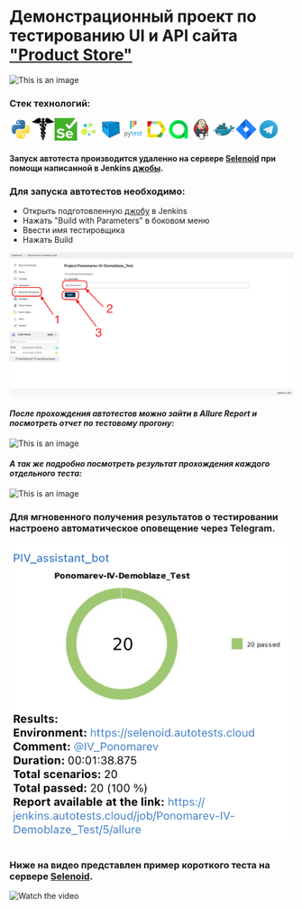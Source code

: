 # Демонстрационный проект по тестированию UI и API сайта <a target="_blank" href="https://www.demoblaze.com">"Product Store"</a>

![This is an image](design/images/homepage.png)

### Стек технологий:
<img src="design/icons/Python_logo_and_wordmark.svg" height="40" width="40" /><img src="design/icons/requests.png" height="40" width="40" /><img src="design/icons/Selenium.png" height="40" width="40" /><img src="design/icons/selene.png" height="40" width="40" /><img src="design/icons/Selenoid.svg" height="40" width="40" /><img src="design/icons/Pytest_logo.svg" height="40" width="40" /><img src="design/icons/Allure_Report.svg" height="40" width="40" /><img src="design/icons/Allure_EE.svg" height="40" width="40" /><img src="design/icons/Jenkins.svg" height="40" width="40" /><img src="design/icons/Docker.svg" height="40" width="40" /><img src="design/icons/Jira.svg" height="40" width="40" /><img src="design/icons/Telegram.svg" height="40" width="40" />

#### Запуск автотеста производится удаленно на сервере <a target="_blank" href="https://selenoid.autotests.cloud/#/">Selenoid</a> при помощи написанной в Jenkins <a target="_blank" href="https://jenkins.autotests.cloud/job/Ponomarev-IV-Demoblaze_Test/">джобы</a>.

### Для запуска автотестов необходимо:
- Открыть подготовленную <a target="_blank" href="https://jenkins.autotests.cloud/job/Ponomarev-IV-Demoblaze_Test/">джобу</a> в Jenkins
- Нажать "Build with Parameters" в боковом меню
- Ввести имя тестировщика
- Нажать Build

![This is an image](design/images/Start_job.png)

#### *После прохождения автотестов можно зайти в Allure Report и посмотреть отчет по тестовому прогону:*
![This is an image](design/images/allure_1.png)

#### *А так же подробно посмотреть результат прохождения каждого отдельного теста:*
![This is an image](design/images/allure_2.png)

### Для мгновенного получения результатов о тестировании настроено автоматическое оповещение через Telegram.
![This is an image](design/images/telegram.png)

### Ниже на видео представлен пример короткого теста на сервере <a target="_blank" href="https://selenoid.autotests.cloud/#/">Selenoid</a>.
![Watch the video](design/video/test.gif)